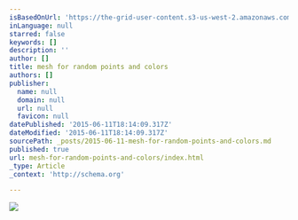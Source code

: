 ```yaml
---
isBasedOnUrl: 'https://the-grid-user-content.s3-us-west-2.amazonaws.com/2fab452e-2daa-45de-8953-e836aae0e2e9.png'
inLanguage: null
starred: false
keywords: []
description: ''
author: []
title: mesh for random points and colors
authors: []
publisher:
  name: null
  domain: null
  url: null
  favicon: null
datePublished: '2015-06-11T18:14:09.317Z'
dateModified: '2015-06-11T18:14:09.317Z'
sourcePath: _posts/2015-06-11-mesh-for-random-points-and-colors.md
published: true
url: mesh-for-random-points-and-colors/index.html
_type: Article
_context: 'http://schema.org'

---
```

![](https://the-grid-user-content.s3-us-west-2.amazonaws.com/2fab452e-2daa-45de-8953-e836aae0e2e9.png)